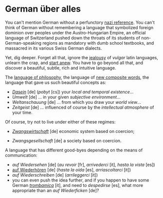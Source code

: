 German über alles
===

You can't mention German without a perfunctory [nazi reference](http://en.wikipedia.org/wiki/Deutschlandlied#Use_during_Nazi_rule). You can't think of German without remembering a language that symbolized foreign dominion over peoples under the Austro-Hungarian Empire, an official language of Switzerland pushed down the throats of its students of non-German-speaking regions as mandatory with dumb school textbooks, and massacred in its various Swiss German dialects.

Yet, dig deeper. Forget all that, ignore the [jealousy](http://9gag.com/gag/aBRqZ4x?ref=fb.s) of *vulgar* latin languages, unlearn the crap, and [start anew](http://inner-game.info/how-to-learn-languages/). You have to go beyond all that, and discover a beautiful, subtle, rich and intuitive language. 

The [language of philosophy](http://www.slate.fr/tribune/84783/la-traduction-assassine-dheidegger), the language of [new composite words](http://www.telegraph.co.uk/news/worldnews/europe/germany/10095976/Germany-drops-its-longest-word-Rindfleischeti....html), the language that gave us such beautiful concepts as:

- *[Dasein](http://en.wikipedia.org/wiki/Dasein)* [de] (*pobyt* [cs]) your *local and temporal existence*...
- *Umwelt* [de] ... in your given *subjective environment*...
- *Weltanschauung* [de] ... from which you draw your *world view*...
- *Zeitgeist* [de] ... influenced of course by the *intellectual atmosphere* of your time.

Of course, try not to live under either of these regimes:

- *[Zwangswirtschaft](http://mises.org/midroad/mr5.asp)* [de] economic system based on coercion;

- *Zwangsgesellschaft* [de] a society based on coercion.

A language that has different good-byes depending on the means of communication:

- *auf Wiedersehen* [de] (*au revoir* [fr], *arrivederci* [it], *hasta la vista* [es])
- [auf Wiederhören](http://en.wiktionary.org/wiki/auf_Wiederh%C3%B6ren) [de] (*hasta la oída* [es], *arriascoltarci* [it])
- *auf Wiederschreiben* [de] (*arrileggerci* [it])
- you can even push the idea further, and if you happen to have some German *[trombamica](trombamici)* [it], and need to *despedirse* [es], what more appropriate than an *auf Wiederficken* [de]?
